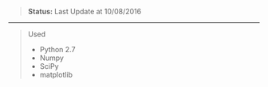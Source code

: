 > **Status:** Last Update at 10/08/2016

-----

> Used
> - Python 2.7
> - Numpy
> - SciPy
> - matplotlib
